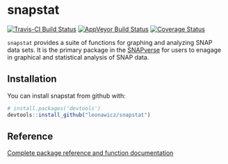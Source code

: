 
<!-- README.md is generated from README.Rmd. Please edit that file -->
snapstat
========

[![Travis-CI Build Status](https://travis-ci.org/leonawicz/snapstat.svg?branch=master)](https://travis-ci.org/leonawicz/snapstat) [![AppVeyor Build Status](https://ci.appveyor.com/api/projects/status/github/leonawicz/snapstat?branch=master&svg=true)](https://ci.appveyor.com/project/leonawicz/snapstat) [![Coverage Status](https://img.shields.io/codecov/c/github/leonawicz/snapstat/master.svg)](https://codecov.io/github/leonawicz/snapstat?branch=master)

`snapstat` provides a suite of functions for graphing and analyzing SNAP data sets. It is the primary package in the [SNAPverse](https://leonawicz.github.io/snapverse/) for users to enagage in graphical and statistical analysis of SNAP data.

Installation
------------

You can install snapstat from github with:

``` r
# install.packages('devtools')
devtools::install_github("leonawicz/snapstat")
```

Reference
---------

[Complete package reference and function documentation](https://leonawicz.github.io/snapstat/)
